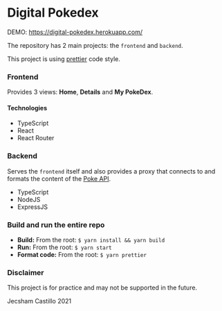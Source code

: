 
# Digital Pokedex
DEMO: https://digital-pokedex.herokuapp.com/

The repository has 2 main projects: the `frontend` and `backend`.

This project is using [prettier](https://prettier.io/) code style.
### Frontend
Provides 3 views: **Home**, **Details** and **My PokeDex**.
#### Technologies
- TypeScript
- React
- React Router
### Backend
Serves the `frontend` itself and also provides a proxy that connects to and formats the content of the [Poke API](https://pokeapi.co/docs/v2).
- TypeScript
- NodeJS
- ExpressJS
### Build and run the entire repo
- **Build:** From the root: `$ yarn install && yarn build`
- **Run:** From the root: `$ yarn start`
- **Format code:** From the root: `$ yarn prettier`
### Disclaimer
This project is for practice and may not be supported in the future.

Jecsham Castillo 2021